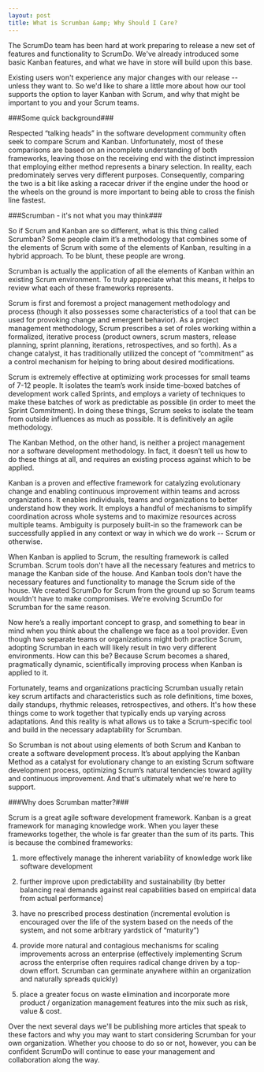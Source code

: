 ```yaml
---
layout: post
title: What is Scrumban &amp; Why Should I Care?
---
```


The ScrumDo team has been hard at work preparing to release a new set of features and functionality to ScrumDo.  We've already introduced some basic Kanban features, and what we have in store will build upon this base.  

Existing users won't experience any major changes with our release -- unless they want to.  So we'd like to share a little more about how our tool supports the option to layer Kanban with Scrum, and why that might be important to you and your Scrum teams.


###Some quick background###

Respected “talking heads” in the software development community often seek to compare Scrum and Kanban.  Unfortunately, most of these comparisons are based on an incomplete understanding of both frameworks, leaving those on the receiving end with the distinct impression that employing either method represents a binary selection.  In reality, each predominately serves very different purposes.  Consequently, comparing the two is a bit like asking a racecar driver if the engine under the hood or the wheels on the ground is more important to being able to cross the finish line fastest.


###Scrumban - it's not what you may think###

So if Scrum and Kanban are so different, what is this thing called Scrumban?   Some people claim it’s a methodology that combines some of the elements of Scrum with some of the elements of Kanban, resulting in a hybrid approach.  To be blunt, these people are wrong.

Scrumban is actually the application of all the elements of Kanban within an existing Scrum environment.  To truly appreciate what this means, it helps to review what each of these frameworks represents.

Scrum is first and foremost a project management methodology and process (though it also possesses some characteristics of a tool that can be used for provoking change and emergent behavior).  As a project management methodology, Scrum prescribes a set of roles working within a formalized, iterative process (product owners, scrum masters, release planning, sprint planning, iterations, retrospectives, and so forth).  As a change catalyst, it has traditionally utilized the concept of “commitment” as a control mechanism for helping to bring about desired modifications.

Scrum is extremely effective at optimizing work processes for small teams of 7-12 people. It isolates the team’s work inside time-boxed batches of development work called Sprints, and employs a variety of techniques to make these batches of work as predictable as possible (in order to meet the Sprint Commitment).  In doing these things, Scrum seeks to isolate the team from outside influences as much as possible.  It is definitively an agile methodology.

The Kanban Method, on the other hand, is neither a project management nor a software development methodology.  In fact, it doesn’t tell us how to do these things at all, and requires an existing process against which to be applied.  

Kanban is a proven and effective framework for catalyzing evolutionary change and enabling continuous improvement within teams and across organizations.  It enables individuals, teams and organizations to better understand how they work.  It employs a handful of mechanisms to simplify coordination across whole systems and to maximize resources across multiple teams.  Ambiguity is purposely built-in so the framework can be successfully applied in any context or way in which we do work -- Scrum or otherwise.

When Kanban is applied to Scrum, the resulting framework is called Scrumban.  Scrum tools don't have all the necessary features and metrics to manage the Kanban side of the house.  And Kanban tools don't have the necessary features and functionality to manage the Scrum side of the house.  We created ScrumDo for Scrum from the ground up so Scrum teams wouldn't have to make compromises.  We're evolving ScrumDo for Scrumban for the same reason.

Now here’s a really important concept to grasp, and something to bear in mind when you think about the challenge we face as a tool provider.  Even though two separate teams or organizations might both practice Scrum, adopting Scrumban in each will likely result in two very different environments.  How can this be?  Because Scrum becomes a shared, pragmatically dynamic, scientifically improving process when Kanban is applied to it.  

Fortunately, teams and organizations practicing Scrumban usually retain key scrum artifacts and characteristics such as role definitions, time boxes, daily standups, rhythmic releases, retrospectives, and others.  It's how these things come to work together that typically ends up varying across adaptations.  And this reality is what allows us to take a Scrum-specific tool and build in the necessary adaptability for Scrumban. 

So Scrumban is not about using elements of both Scrum and Kanban to create a software development process.  It’s about applying the Kanban Method as a catalyst for evolutionary change to an existing Scrum software development process, optimizing Scrum’s natural tendencies toward agility and continuous improvement.  And that's ultimately what we're here to support.


###Why does Scrumban matter?###  

Scrum is a great agile software development framework.  Kanban is a great framework for managing knowledge work.  When you layer these frameworks together, the whole is far greater than the sum of its parts.  This is because the combined frameworks: 

1. more effectively manage the inherent variability of knowledge work like software development
  
2. further improve upon predictability and sustainability (by better balancing real demands against real capabilities based on empirical data from actual performance)

3. have no prescribed process destination (incremental evolution is encouraged over the life of the system based on the needs of the system, and not some arbitrary yardstick of “maturity”)

4. provide more natural and contagious mechanisms for scaling improvements across an enterprise (effectively implementing Scrum across the enterprise often requires radical change driven by a top-down effort.  Scrumban can germinate anywhere within an organization and naturally spreads quickly)

5. place a greater focus on waste elimination and incorporate more product / organization management features into the mix such as risk, value & cost.


Over the next several days we'll be publishing more articles that speak to these factors and why you may want to start considering Scrumban for your own organization.  Whether you choose to do so or not, however, you can be confident ScrumDo will continue to ease your management and collaboration along the way.